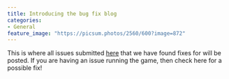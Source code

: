 ```yaml
---
title: Introducing the bug fix blog
categories:
- General
feature_image: "https://picsum.photos/2560/600?image=872"
---
```


This is where all issues submitted [here](https://olincollege.github.io/ClashofTanks/bugs/) that we have found fixes for will be posted. If you are having an issue running the game, then check here for a possible fix!
